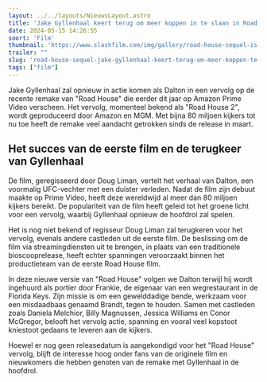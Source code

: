 ```yaml
---
layout: ../../layouts/NieuwsLayout.astro
title: 'Jake Gyllenhaal keert terug om meer koppen in te slaan in Road House sequel'
date: 2024-05-15 14:26:55
soort: 'Film'
thumbnail: 'https://www.slashfilm.com/img/gallery/road-house-sequel-is-happening-at-amazon-jake-gyllenhaal-will-return-to-bust-more-heads/intro-1715698769.jpg'
trailer: ""
slug: 'road-house-sequel-jake-gyllenhaal-keert-terug-om-meer-koppen-te-laten-knallen'
tags: ["film"]
---
```


Jake Gyllenhaal zal opnieuw in actie komen als Dalton in een vervolg op de recente remake van "Road House" die eerder dit jaar op Amazon Prime Video verscheen. Het vervolg, momenteel bekend als "Road House 2", wordt geproduceerd door Amazon en MGM. Met bijna 80 miljoen kijkers tot nu toe heeft de remake veel aandacht getrokken sinds de release in maart. 

## Het succes van de eerste film en de terugkeer van Gyllenhaal

De film, geregisseerd door Doug Liman, vertelt het verhaal van Dalton, een voormalig UFC-vechter met een duister verleden. Nadat de film zijn debuut maakte op Prime Video, heeft deze wereldwijd al meer dan 80 miljoen kijkers bereikt. De populariteit van de film heeft geleid tot het groene licht voor een vervolg, waarbij Gyllenhaal opnieuw de hoofdrol zal spelen.

Het is nog niet bekend of regisseur Doug Liman zal terugkeren voor het vervolg, evenals andere castleden uit de eerste film. De beslissing om de film via streamingdiensten uit te brengen, in plaats van een traditionele bioscooprelease, heeft echter spanningen veroorzaakt binnen het productieteam van de eerste Road House film.

In deze nieuwe versie van "Road House" volgen we Dalton terwijl hij wordt ingehuurd als portier door Frankie, de eigenaar van een wegrestaurant in de Florida Keys. Zijn missie is om een gewelddadige bende, werkzaam voor een misdaadbaas genaamd Brandt, tegen te houden. Samen met castleden zoals Daniela Melchior, Billy Magnussen, Jessica Williams en Conor McGregor, belooft het vervolg actie, spanning en vooral veel kopstoot kniestoot gedaans te leveren aan de kijkers.

Hoewel er nog geen releasedatum is aangekondigd voor het "Road House" vervolg, blijft de interesse hoog onder fans van de originele film en nieuwkomers die hebben genoten van de remake met Gyllenhaal in de hoofdrol.